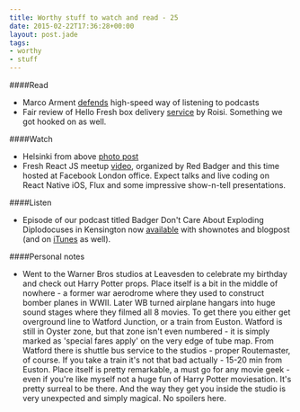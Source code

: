 ```yaml
---
title: Worthy stuff to watch and read - 25
date: 2015-02-22T17:36:28+00:00
layout: post.jade
tags:
- worthy
- stuff
---
```


####Read

* Marco Arment [defends](http://www.marco.org/2015/02/17/listen-to-podcasts-at-whatever-speed-you-want) high-speed way of listening to podcasts
* Fair review of Hello Fresh box delivery [service](http://roisi.co.uk/roisi-reviews-hello-fresh-food-boxes/) by Roisi. Something we got hooked on as well.

####Watch

* Helsinki from above [photo post](http://fotostrasse.1982.us/helsinki-from-above-a-helicopter-ride-over-helsinki/)
* Fresh React JS meetup [video](https://www.youtube.com/watch?v=3wcouW5lXto), organized by Red Badger and this time hosted at Facebook London office. Expect talks and live coding on React Native iOS, Flux and some impressive show-n-tell presentations.

####Listen

* Episode of our podcast titled Badger Don't Care About Exploding Diplodocuses in Kensington now [available](http://radiobadger.com/posts/2015-02-16.html) with shownotes and blogpost (and on [iTunes](https://itunes.apple.com/gb/podcast/radio-badger-tech-podcast/id918884643?mt=2) as well).

####Personal notes

* Went to the Warner Bros studios at Leavesden to celebrate my birthday and check out Harry Potter props. Place itself is a bit in the middle of nowhere - a former war aerodrome where they used to construct bomber planes in WWII. Later WB turned airplane hangars into huge sound stages where they filmed all 8 movies. To get there you either get overground line to Watford Junction, or a train from Euston. Watford is still in Oyster zone, but that zone isn't even numbered - it is simply marked as 'special fares apply' on the very edge of tube map. From Watford there is shuttle bus service to the studios - proper Routemaster, of course. If you take a train it's not that bad actually - 15-20 min from Euston. Place itself is pretty remarkable, a must go for any movie geek - even if you're like myself not a huge fun of Harry Potter moviesation. It's pretty surreal to be there. And the way they get you inside the studio is very unexpected and simply magical. No spoilers here.
